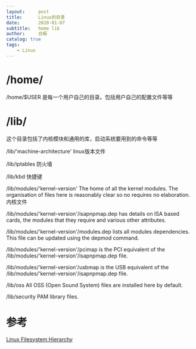 ```yaml
---
layout:     post
title:      Linux的目录
date:       2020-01-07
subtitle:   home lib
author:     白板
catalog: true
tags: 
    - Linux
---
```


# /home/

/home/$USER 是每一个用户自己的目录。包括用户自己的配置文件等等

# /lib/

这个目录包括了内核模块和通用的库，启动系统要用到的命令等等

/lib/'machine-architecture'
linux版本文件

/lib/iptables
防火墙

/lib/kbd
快捷键

/lib/modules/'kernel-version'
The home of all the kernel modules. The organisation of files here is reasonably clear so no requires no elaboration.
内核文件

/lib/modules/'kernel-version'/isapnpmap.dep
has details on ISA based cards, the modules that they require and various other attributes.

/lib/modules/'kernel-version'/modules.dep
lists all modules dependencies. This file can be updated using the depmod command.

/lib/modules/'kernel-version'/pcimap
is the PCI equivalent of the /lib/modules/'kernel-version'/isapnpmap.dep file.

/lib/modules/'kernel-version'/usbmap
is the USB equivalent of the /lib/modules/'kernel-version'/isapnpmap.dep file.

/lib/oss
All OSS (Open Sound System) files are installed here by default.

/lib/security
PAM library files.

# 参考

[Linux Filesystem Hierarchy](https://www.tldp.org/LDP/Linux-Filesystem-Hierarchy/html/dev.html)
